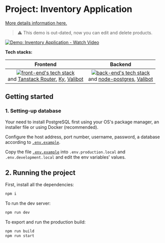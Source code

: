 # Project: Inventory Application

[More details information here.](https://www.theodinproject.com/lessons/node-path-nodejs-inventory-application)

> :warning: This demo is out-dated, now you can edit and delete products.

[![Demo: Inventory Application - Watch Video](https://previews.jumpshare.com/thumb/815bc01b796dd6f1733c957c5af1949386790303ab48246a41a3806c96bcba0a35391e41cf3c6db4319480ffa66dd95c231026f4a1067b6ff9ad9d68a1f93e64f47f107bb9467d6686354bd45f78f0b1e599480873f9ea0ad3770d0a29a0acc1)](https://jmp.sh/v/Pvy3UfCFQTgKFzTDZ17G)

**Tech stacks:**

|                                                                                                                                                 Frontend                                                                                                                                                  |                                                                                                                Backend                                                                                                                 |
| :-------------------------------------------------------------------------------------------------------------------------------------------------------------------------------------------------------------------------------------------------------------------------------------------------------: | :------------------------------------------------------------------------------------------------------------------------------------------------------------------------------------------------------------------------------------: |
| [![front-end's tech stack](https://go-skill-icons.vercel.app/api/icons?i=vite,ts,react,reactquery,tailwind,daisyui)](https://github.com/LelouchFR/skill-icons) <br /> and [Tanstack Router](https://tanstack.com/router/latest), [Ky](https://github.com/sindresorhus/ky), [Valibot](https://valibot.dev) | [![back-end's tech stack](https://go-skill-icons.vercel.app/api/icons?i=nodejs,ts,express,postgresql)](https://github.com/LelouchFR/skill-icons) <br /> and [node-postgres](https://node-postgres.com), [Valibot](https://valibot.dev) |

## Getting started

### 1. Setting-up database

Your need to install PostgreSQL first using your OS's package manager, an installer file or using Docker (recommended).

Configure the host address, port number, username, password, a database according to [`.env.example`](./.env.example).

Copy the file [`.env.example`](./.env.example) into `.env.production.local` and `.env.development.local` and edit the env variables' values.

## 2. Running the project

First, install all the dependencies:

```bash
npm i
```

To run the dev server:

```bash
npm run dev
```

To export and run the production build:

```bash
npm run build
npm run start
```
